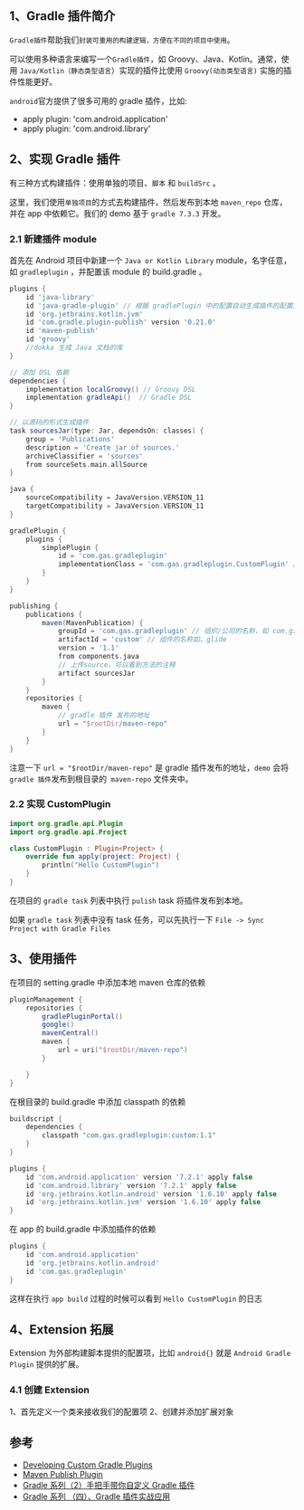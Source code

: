 ## 1、Gradle 插件简介 

`Gradle插件`帮助我们`封装可重用的构建逻辑，方便在不同的项目中使用`。

可以使用多种语言来编写一个`Gradle插件`，如 Groovy、Java、Kotlin。通常，使用 `Java/Kotlin（静态类型语言`）实现的插件比使用 `Groovy(动态类型语言)` 实施的插件性能更好。

`android`官方提供了很多可用的 gradle 插件，比如:

- apply plugin: 'com.android.application'
- apply plugin: 'com.android.library'

## 2、实现 Gradle 插件

有三种方式构建插件：使用单独的项目、`脚本` 和 `buildSrc` 。

这里，我们使用`单独项目`的方式去构建插件，然后发布到本地 `maven_repo` 仓库，并在 app 中依赖它。我们的 demo 基于 `gradle 7.3.3` 开发。

### 2.1 新建插件 module

首先在 Android 项目中新建一个 `Java or Kotlin Library` module，名字任意，如 `gradleplugin` ，并配置该 module 的 build.gradle 。

```groovy
plugins {
    id 'java-library'
    id 'java-gradle-plugin' // 根据 gradlePlugin 中的配置自动生成插件的配置文件
    id 'org.jetbrains.kotlin.jvm'
    id 'com.gradle.plugin-publish' version '0.21.0'
    id 'maven-publish'
    id 'groovy'
    //dokka 生成 Java 文档的库
}

// 添加 DSL 依赖
dependencies {
    implementation localGroovy() // Groovy DSL
    implementation gradleApi()  // Gradle DSL
}

// 以源码的形式生成插件
task sourcesJar(type: Jar, dependsOn: classes) {
    group = 'Publications'
    description = 'Create jar of sources.'
    archiveClassifier = 'sources'
    from sourceSets.main.allSource
}

java {
    sourceCompatibility = JavaVersion.VERSION_11
    targetCompatibility = JavaVersion.VERSION_11
}

gradlePlugin {
    plugins {
        simplePlugin {
            id = 'com.gas.gradleplugin'
            implementationClass = 'com.gas.gradleplugin.CustomPlugin' // 自定义的 Plugin<Project> 
        }
    }
}

publishing {
    publications {
        maven(MavenPublication) {
            groupId = 'com.gas.gradleplugin' // 组织/公司的名称，如 com.github.bumptech.glide
            artifactId = 'custom' // 组件的名称如，glide
            version = '1.1'
            from components.java
            // 上传source，可以看到方法的注释
            artifact sourcesJar
        }
    }
    repositories {
        maven {
            // gradle 插件 发布的地址
            url = "$rootDir/maven-repo"  
        }
    }
}
```
注意一下 `url = "$rootDir/maven-repo"` 是 gradle 插件发布的地址，`demo` 会将 `gradle 插件`发布到根目录的` maven-repo` 文件夹中。

### 2.2 实现 CustomPlugin

```kotlin
import org.gradle.api.Plugin
import org.gradle.api.Project

class CustomPlugin : Plugin<Project> {
    override fun apply(project: Project) {
        println("Hello CustomPlugin")
    }
}
```

在项目的 `gradle task` 列表中执行 `pulish` task 将插件发布到本地。

如果 `gradle task` 列表中没有 task 任务，可以先执行一下 `File -> Sync Project with Gradle Files`

## 3、使用插件

在项目的 setting.gradle 中添加本地 maven 仓库的依赖

```groovy
pluginManagement {
    repositories {
        gradlePluginPortal()
        google()
        mavenCentral()
        maven {
            url = uri("$rootDir/maven-repo")
        }

    }
}
```
在根目录的 build.gradle 中添加 classpath 的依赖
```groovy
buildscript {
    dependencies {
        classpath "com.gas.gradleplugin:custom:1.1"
    }
}

plugins {
    id 'com.android.application' version '7.2.1' apply false
    id 'com.android.library' version '7.2.1' apply false
    id 'org.jetbrains.kotlin.android' version '1.6.10' apply false
    id 'org.jetbrains.kotlin.jvm' version '1.6.10' apply false
}
```
在 app 的 build.gradle 中添加插件的依赖
```groovy
plugins {
    id 'com.android.application'
    id 'org.jetbrains.kotlin.android'
    id 'com.gas.gradleplugin'
}
```
这样在执行 `app build` 过程的时候可以看到 `Hello CustomPlugin` 的日志

## 4、Extension 拓展

Extension 为外部构建脚本提供的配置项，比如 `android{}` 就是 `Android Gradle Plugin` 提供的扩展。

### 4.1 创建 Extension

1、首先定义一个类来接收我们的配置项
2、创建并添加扩展对象


## 参考

- [Developing Custom Gradle Plugins](https://docs.gradle.org/current/userguide/custom_plugins.html)
- [Maven Publish Plugin](https://docs.gradle.org/current/userguide/publishing_maven.html#publishing_maven:tasks)
- [Gradle 系列（2）手把手带你自定义 Gradle 插件](https://juejin.cn/post/7098383560746696718#heading-13)
- [Gradle 系列 （四）、Gradle 插件实战应用](https://juejin.cn/post/6989877607126794247#heading-3)
